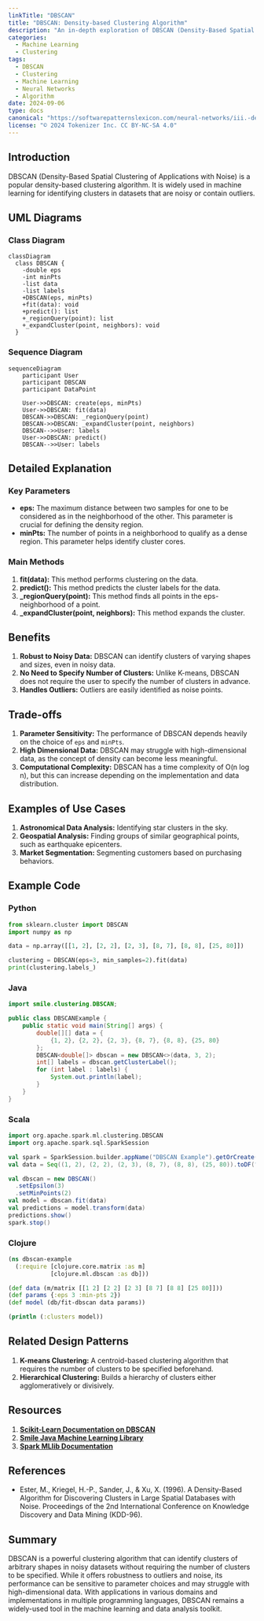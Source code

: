 ```yaml
---
linkTitle: "DBSCAN"
title: "DBSCAN: Density-based Clustering Algorithm"
description: "An in-depth exploration of DBSCAN (Density-Based Spatial Clustering of Applications with Noise), its benefits, trade-offs, and applications in identifying clusters in noisy data."
categories:
  - Machine Learning
  - Clustering
tags:
  - DBSCAN
  - Clustering
  - Machine Learning
  - Neural Networks
  - Algorithm
date: 2024-09-06
type: docs
canonical: "https://softwarepatternslexicon.com/neural-networks/iii.-deep-learning-patterns/6.-unsupervised-and-semi-supervised-learning/dbscan"
license: "© 2024 Tokenizer Inc. CC BY-NC-SA 4.0"
---
```



## Introduction

DBSCAN (Density-Based Spatial Clustering of Applications with Noise) is a popular density-based clustering algorithm. It is widely used in machine learning for identifying clusters in datasets that are noisy or contain outliers.

## UML Diagrams

### Class Diagram

```mermaid
classDiagram
  class DBSCAN {
    -double eps
    -int minPts
    -list data
    -list labels
    +DBSCAN(eps, minPts)
    +fit(data): void
    +predict(): list
    +_regionQuery(point): list
    +_expandCluster(point, neighbors): void
  }
```

### Sequence Diagram

```mermaid
sequenceDiagram
    participant User
    participant DBSCAN
    participant DataPoint

    User->>DBSCAN: create(eps, minPts)
    User->>DBSCAN: fit(data)
    DBSCAN->>DBSCAN: _regionQuery(point)
    DBSCAN->>DBSCAN: _expandCluster(point, neighbors)
    DBSCAN-->>User: labels
    User->>DBSCAN: predict()
    DBSCAN-->>User: labels
```

## Detailed Explanation

### Key Parameters

- **eps:** The maximum distance between two samples for one to be considered as in the neighborhood of the other. This parameter is crucial for defining the density region.
- **minPts:** The number of points in a neighborhood to qualify as a dense region. This parameter helps identify cluster cores.

### Main Methods

1. **fit(data):** This method performs clustering on the data.
2. **predict():** This method predicts the cluster labels for the data.
3. **_regionQuery(point):** This method finds all points in the eps-neighborhood of a point.
4. **_expandCluster(point, neighbors):** This method expands the cluster.

## Benefits

1. **Robust to Noisy Data:** DBSCAN can identify clusters of varying shapes and sizes, even in noisy data.
2. **No Need to Specify Number of Clusters:** Unlike K-means, DBSCAN does not require the user to specify the number of clusters in advance.
3. **Handles Outliers:** Outliers are easily identified as noise points.

## Trade-offs

1. **Parameter Sensitivity:** The performance of DBSCAN depends heavily on the choice of `eps` and `minPts`.
2. **High Dimensional Data:** DBSCAN may struggle with high-dimensional data, as the concept of density can become less meaningful.
3. **Computational Complexity:** DBSCAN has a time complexity of O(n log n), but this can increase depending on the implementation and data distribution.

## Examples of Use Cases

1. **Astronomical Data Analysis:** Identifying star clusters in the sky.
2. **Geospatial Analysis:** Finding groups of similar geographical points, such as earthquake epicenters.
3. **Market Segmentation:** Segmenting customers based on purchasing behaviors.

## Example Code

### Python

```python
from sklearn.cluster import DBSCAN
import numpy as np

data = np.array([[1, 2], [2, 2], [2, 3], [8, 7], [8, 8], [25, 80]])

clustering = DBSCAN(eps=3, min_samples=2).fit(data)
print(clustering.labels_)
```

### Java

```java
import smile.clustering.DBSCAN;

public class DBSCANExample {
    public static void main(String[] args) {
        double[][] data = {
            {1, 2}, {2, 2}, {2, 3}, {8, 7}, {8, 8}, {25, 80}
        };
        DBSCAN<double[]> dbscan = new DBSCAN<>(data, 3, 2);
        int[] labels = dbscan.getClusterLabel();
        for (int label : labels) {
            System.out.println(label);
        }
    }
}
```

### Scala

```scala
import org.apache.spark.ml.clustering.DBSCAN
import org.apache.spark.sql.SparkSession

val spark = SparkSession.builder.appName("DBSCAN Example").getOrCreate()
val data = Seq((1, 2), (2, 2), (2, 3), (8, 7), (8, 8), (25, 80)).toDF("x", "y")

val dbscan = new DBSCAN()
  .setEpsilon(3)
  .setMinPoints(2)
val model = dbscan.fit(data)
val predictions = model.transform(data)
predictions.show()
spark.stop()
```

### Clojure

```clojure
(ns dbscan-example
  (:require [clojure.core.matrix :as m]
            [clojure.ml.dbscan :as db]))

(def data (m/matrix [[1 2] [2 2] [2 3] [8 7] [8 8] [25 80]]))
(def params {:eps 3 :min-pts 2})
(def model (db/fit-dbscan data params))

(println (:clusters model))
```

## Related Design Patterns

1. **K-means Clustering:** A centroid-based clustering algorithm that requires the number of clusters to be specified beforehand.
2. **Hierarchical Clustering:** Builds a hierarchy of clusters either agglomeratively or divisively.

## Resources

1. **[Scikit-Learn Documentation on DBSCAN](https://scikit-learn.org/stable/modules/generated/sklearn.cluster.DBSCAN.html)**
2. **[Smile Java Machine Learning Library](https://haifengl.github.io/)**
3. **[Spark MLlib Documentation](https://spark.apache.org/docs/latest/ml-clustering.html)**

## References

- Ester, M., Kriegel, H.-P., Sander, J., & Xu, X. (1996). A Density-Based Algorithm for Discovering Clusters in Large Spatial Databases with Noise. Proceedings of the 2nd International Conference on Knowledge Discovery and Data Mining (KDD-96).

## Summary

DBSCAN is a powerful clustering algorithm that can identify clusters of arbitrary shapes in noisy datasets without requiring the number of clusters to be specified. While it offers robustness to outliers and noise, its performance can be sensitive to parameter choices and may struggle with high-dimensional data. With applications in various domains and implementations in multiple programming languages, DBSCAN remains a widely-used tool in the machine learning and data analysis toolkit.
